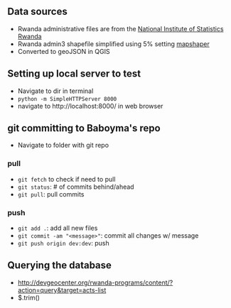 ## Data sources
* Rwanda administrative files are from the [National Institute of Statistics Rwanda](http://geodata.nisr.opendata.arcgis.com/datasets?q=Rwanda)
* Rwanda admin3 shapefile simplified using 5% setting [mapshaper](http://www.mapshaper.org/)
* Converted to geoJSON in QGIS


## Setting up local server to test
* Navigate to dir in terminal
* `python -m SimpleHTTPServer 8000`
* navigate to http://localhost:8000/ in web browser

## git committing to Baboyma's repo
* Navigate to folder with git repo

### pull
* `git fetch` to check if need to pull
* `git status`: # of commits behind/ahead
* `git pull`: pull commits

### push
* `git add .`: add all new files
* `git commit -am "<message>"`: commit all changes w/ message
* `git push origin dev:dev`: push

## Querying the database
* http://devgeocenter.org/rwanda-programs/content/?action=query&target=acts-list
* $.trim()
